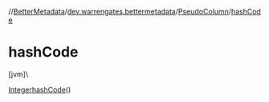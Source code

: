 //[BetterMetadata](../../../index.md)/[dev.warrengates.bettermetadata](../index.md)/[PseudoColumn](index.md)/[hashCode](hash-code.md)

# hashCode

[jvm]\

[Integer](https://docs.oracle.com/javase/8/docs/api/java/lang/Integer.html)[hashCode](hash-code.md)()
